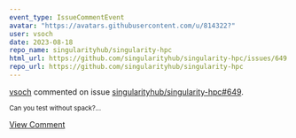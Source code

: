 ```yaml
---
event_type: IssueCommentEvent
avatar: "https://avatars.githubusercontent.com/u/814322?"
user: vsoch
date: 2023-08-18
repo_name: singularityhub/singularity-hpc
html_url: https://github.com/singularityhub/singularity-hpc/issues/649
repo_url: https://github.com/singularityhub/singularity-hpc
---
```


<a href='https://github.com/vsoch' target='_blank'>vsoch</a> commented on issue <a href='https://github.com/singularityhub/singularity-hpc/issues/649' target='_blank'>singularityhub/singularity-hpc#649</a>.

<small>Can you test without spack?...</small>

<a href='https://github.com/singularityhub/singularity-hpc/issues/649' target='_blank'>View Comment</a>